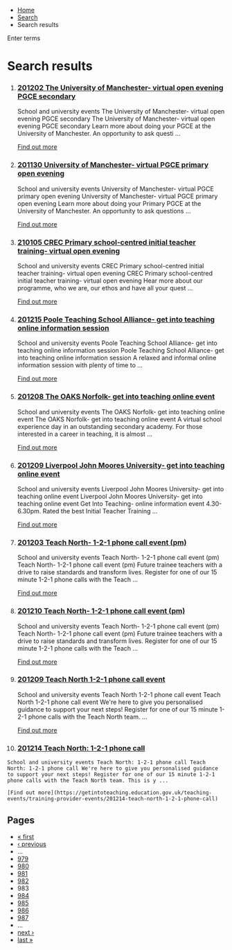 *   [Home](/)
*   [Search](/search)
*   Search results

Enter terms 

Search results
==============

1.  ### [201202 The University of Manchester- virtual open evening PGCE secondary](https://getintoteaching.education.gov.uk/teaching-events/training-provider-events/201202-the-university-of-manchester-virtual-open-evening-pgce-secondary)
    
    School and university events The University of Manchester- virtual open evening PGCE secondary The University of Manchester- virtual open evening PGCE secondary Learn more about doing your PGCE at the University of Manchester. An opportunity to ask questi ...
    
    [Find out more](https://getintoteaching.education.gov.uk/teaching-events/training-provider-events/201202-the-university-of-manchester-virtual-open-evening-pgce-secondary)
    
2.  ### [201130 University of Manchester- virtual PGCE primary open evening](https://getintoteaching.education.gov.uk/teaching-events/training-provider-events/201130-university-of-manchester-virtual-pgce-primary-open-evening)
    
    School and university events University of Manchester- virtual PGCE primary open evening University of Manchester- virtual PGCE primary open evening Learn more about doing your Primary PGCE at the University of Manchester. An opportunity to ask questions ...
    
    [Find out more](https://getintoteaching.education.gov.uk/teaching-events/training-provider-events/201130-university-of-manchester-virtual-pgce-primary-open-evening)
    
3.  ### [210105 CREC Primary school-centred initial teacher training- virtual open evening](https://getintoteaching.education.gov.uk/teaching-events/training-provider-events/210105-crec-primary-school-centred-initial-teacher-training-virtual-open-evening)
    
    School and university events CREC Primary school-centred initial teacher training- virtual open evening CREC Primary school-centred initial teacher training- virtual open evening Hear more about our programme, who we are, our ethos and have all your quest ...
    
    [Find out more](https://getintoteaching.education.gov.uk/teaching-events/training-provider-events/210105-crec-primary-school-centred-initial-teacher-training-virtual-open-evening)
    
4.  ### [201215 Poole Teaching School Alliance- get into teaching online information session](https://getintoteaching.education.gov.uk/teaching-events/training-provider-events/201215-poole-teaching-school-alliance-get-into-teaching-online-information-session)
    
    School and university events Poole Teaching School Alliance- get into teaching online information session Poole Teaching School Alliance- get into teaching online information session A relaxed and informal online information session with plenty of time to ...
    
    [Find out more](https://getintoteaching.education.gov.uk/teaching-events/training-provider-events/201215-poole-teaching-school-alliance-get-into-teaching-online-information-session)
    
5.  ### [201208 The OAKS Norfolk- get into teaching online event](https://getintoteaching.education.gov.uk/teaching-events/training-provider-events/201208-the-oaks-norfolk-get-into-teaching-online-event)
    
    School and university events The OAKS Norfolk- get into teaching online event The OAKS Norfolk- get into teaching online event A virtual school experience day in an outstanding secondary academy. For those interested in a career in teaching, it is almost ...
    
    [Find out more](https://getintoteaching.education.gov.uk/teaching-events/training-provider-events/201208-the-oaks-norfolk-get-into-teaching-online-event)
    
6.  ### [201209 Liverpool John Moores University- get into teaching online event](https://getintoteaching.education.gov.uk/teaching-events/training-provider-events/201209-liverpool-john-moores-university-get-into-teaching-online-event)
    
    School and university events Liverpool John Moores University- get into teaching online event Liverpool John Moores University- get into teaching online event Get Into Teaching- online information event 4.30-6.30pm. Rated the best Initial Teacher Training ...
    
    [Find out more](https://getintoteaching.education.gov.uk/teaching-events/training-provider-events/201209-liverpool-john-moores-university-get-into-teaching-online-event)
    
7.  ### [201203 Teach North- 1-2-1 phone call event (pm)](https://getintoteaching.education.gov.uk/teaching-events/training-provider-events/201203-teach-north-1-2-1-phone-call-event-pm)
    
    School and university events Teach North- 1-2-1 phone call event (pm) Teach North- 1-2-1 phone call event (pm) Future trainee teachers with a drive to raise standards and transform lives. Register for one of our 15 minute 1-2-1 phone calls with the Teach ...
    
    [Find out more](https://getintoteaching.education.gov.uk/teaching-events/training-provider-events/201203-teach-north-1-2-1-phone-call-event-pm)
    
8.  ### [201210 Teach North- 1-2-1 phone call event (pm)](https://getintoteaching.education.gov.uk/teaching-events/training-provider-events/201210-teach-north-1-2-1-phone-call-event-pm)
    
    School and university events Teach North- 1-2-1 phone call event (pm) Teach North- 1-2-1 phone call event (pm) Future trainee teachers with a drive to raise standards and transform lives. Register for one of our 15 minute 1-2-1 phone calls with the Teach ...
    
    [Find out more](https://getintoteaching.education.gov.uk/teaching-events/training-provider-events/201210-teach-north-1-2-1-phone-call-event-pm)
    
9.  ### [201209 Teach North 1-2-1 phone call event](https://getintoteaching.education.gov.uk/teaching-events/training-provider-events/201209-teach-north-1-2-1-phone-call-event)
    
    School and university events Teach North 1-2-1 phone call event Teach North 1-2-1 phone call event We're here to give you personalised guidance to support your next steps! Register for one of our 15 minute 1-2-1 phone calls with the Teach North team. ...
    
    [Find out more](https://getintoteaching.education.gov.uk/teaching-events/training-provider-events/201209-teach-north-1-2-1-phone-call-event)
    
10.  ### [201214 Teach North: 1-2-1 phone call](https://getintoteaching.education.gov.uk/teaching-events/training-provider-events/201214-teach-north-1-2-1-phone-call)
    
    School and university events Teach North: 1-2-1 phone call Teach North: 1-2-1 phone call We're here to give you personalised guidance to support your next steps! Register for one of our 15 minute 1-2-1 phone calls with the Teach North team. This is y ...
    
    [Find out more](https://getintoteaching.education.gov.uk/teaching-events/training-provider-events/201214-teach-north-1-2-1-phone-call)
    

Pages
-----

*   [« first](/search/site "Go to first page")
*   [‹ previous](/search/site?page=981 "Go to previous page")
*   …
*   [979](/search/site?page=978 "Go to page 979")
*   [980](/search/site?page=979 "Go to page 980")
*   [981](/search/site?page=980 "Go to page 981")
*   [982](/search/site?page=981 "Go to page 982")
*   983
*   [984](/search/site?page=983 "Go to page 984")
*   [985](/search/site?page=984 "Go to page 985")
*   [986](/search/site?page=985 "Go to page 986")
*   [987](/search/site?page=986 "Go to page 987")
*   …
*   [next ›](/search/site?page=983 "Go to next page")
*   [last »](/search/site?page=1032 "Go to last page")